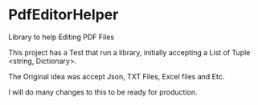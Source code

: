 # PdfEditorHelper
Library to help Editing PDF Files

This project has a Test that run a library, initially accepting a List of Tuple <string, Dictionary>.

The Original idea was accept Json, TXT Files, Excel files and Etc.

I will do many changes to this to be ready for production.


